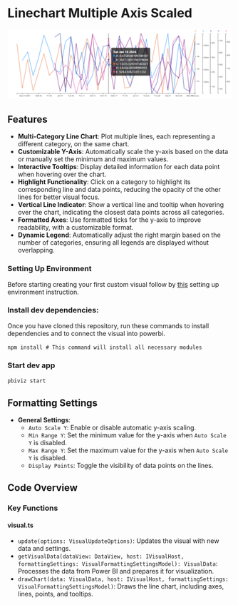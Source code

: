 # Linechart Multiple Axis Scaled

![Screenshot of the visual](assets/screenshot.png)

## Features

- **Multi-Category Line Chart**: Plot multiple lines, each representing a different category, on the same chart.
- **Customizable Y-Axis**: Automatically scale the y-axis based on the data or manually set the minimum and maximum values.
- **Interactive Tooltips**: Display detailed information for each data point when hovering over the chart.
- **Highlight Functionality**: Click on a category to highlight its corresponding line and data points, reducing the opacity of the other lines for better visual focus.
- **Vertical Line Indicator**: Show a vertical line and tooltip when hovering over the chart, indicating the closest data points across all categories.
- **Formatted Axes**: Use formatted ticks for the y-axis to improve readability, with a customizable format.
- **Dynamic Legend**: Automatically adjust the right margin based on the number of categories, ensuring all legends are displayed without overlapping.


### Setting Up Environment

Before starting creating your first custom visual follow by [this](https://learn.microsoft.com/en-us/power-bi/developer/visuals/environment-setup)
setting up environment instruction.


### Install dev dependencies:

Once you have cloned this repository, run these commands to install dependencies and to connect the visual into powerbi.

```
npm install # This command will install all necessary modules
```

### Start dev app
```
pbiviz start
```

## Formatting Settings

- **General Settings**:
  - `Auto Scale Y`: Enable or disable automatic y-axis scaling.
  - `Min Range Y`: Set the minimum value for the y-axis when `Auto Scale Y` is disabled.
  - `Max Range Y`: Set the maximum value for the y-axis when `Auto Scale Y` is disabled.
  - `Display Points`: Toggle the visibility of data points on the lines.

## Code Overview

### Key Functions

#### visual.ts

- `update(options: VisualUpdateOptions)`: Updates the visual with new data and settings.
- `getVisualData(dataView: DataView, host: IVisualHost, formattingSettings: VisualFormattingSettingsModel): VisualData`: Processes the data from Power BI and prepares it for visualization.
- `drawChart(data: VisualData, host: IVisualHost, formattingSettings: VisualFormattingSettingsModel)`: Draws the line chart, including axes, lines, points, and tooltips.
